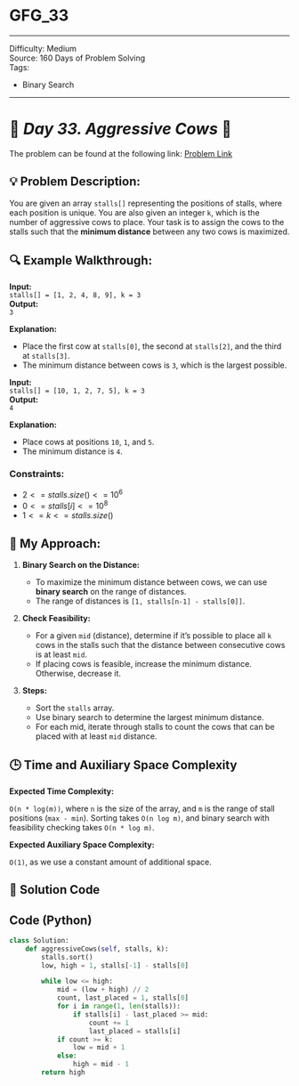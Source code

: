 # GFG_33
---
Difficulty: Medium  
Source: 160 Days of Problem Solving  
Tags:
  - Binary Search
---

# 🚀 _Day 33. Aggressive Cows_ 🧠

The problem can be found at the following link: [Problem Link](https://www.geeksforgeeks.org/batch/gfg-160-problems/track/searching-gfg-160/problem/aggressive-cows)


## 💡 **Problem Description:**

You are given an array `stalls[]` representing the positions of stalls, where each position is unique. You are also given an integer `k`, which is the number of aggressive cows to place. Your task is to assign the cows to the stalls such that the **minimum distance** between any two cows is maximized.

## 🔍 **Example Walkthrough:**

**Input:**  
`stalls[] = [1, 2, 4, 8, 9], k = 3`  
**Output:**  
`3`

**Explanation:**  
- Place the first cow at `stalls[0]`, the second at `stalls[2]`, and the third at `stalls[3]`.  
- The minimum distance between cows is `3`, which is the largest possible.



**Input:**  
`stalls[] = [10, 1, 2, 7, 5], k = 3`  
**Output:**  
`4`

**Explanation:**  
- Place cows at positions `10`, `1`, and `5`.  
- The minimum distance is `4`.



### Constraints:
- $`2 <= stalls.size() <= 10^6`$
- $`0 <= stalls[i] <= 10^8`$
- $`1 <= k <= stalls.size()`$



## 🎯 **My Approach:**

1. **Binary Search on the Distance:**  
   - To maximize the minimum distance between cows, we can use **binary search** on the range of distances.  
   - The range of distances is `[1, stalls[n-1] - stalls[0]]`.

2. **Check Feasibility:**  
   - For a given `mid` (distance), determine if it’s possible to place all `k` cows in the stalls such that the distance between consecutive cows is at least `mid`.  
   - If placing cows is feasible, increase the minimum distance. Otherwise, decrease it.

3. **Steps:**  
   - Sort the `stalls` array.  
   - Use binary search to determine the largest minimum distance.  
   - For each mid, iterate through stalls to count the cows that can be placed with at least `mid` distance.



## 🕒 **Time and Auxiliary Space Complexity** 

**Expected Time Complexity:** 

`O(n * log(m))`, where `n` is the size of the array, and `m` is the range of stall positions (`max - min`). Sorting takes `O(n log m)`, and binary search with feasibility checking takes `O(n * log m)`.  

**Expected Auxiliary Space Complexity:** 

`O(1)`, as we use a constant amount of additional space.

## 📝 **Solution Code**
## Code (Python)

```python
class Solution:
    def aggressiveCows(self, stalls, k):
        stalls.sort()
        low, high = 1, stalls[-1] - stalls[0]

        while low <= high:
            mid = (low + high) // 2
            count, last_placed = 1, stalls[0]
            for i in range(1, len(stalls)):
                if stalls[i] - last_placed >= mid:
                    count += 1
                    last_placed = stalls[i]
            if count >= k:
                low = mid + 1
            else:
                high = mid - 1
        return high
```
